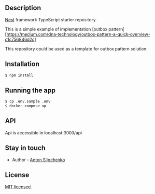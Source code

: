 ## Description

[Nest](https://github.com/nestjs/nest) framework TypeScript starter repository.

This is a simple example of implementation [outbox pattern][https://medium.com/dna-technology/outbox-pattern-a-quick-overview-c1c756846d2c]

This repository could be used as a template for outbox pattern solution.

## Installation

```bash
$ npm install
```

## Running the app

```bash
$ cp .env.sample .env
$ docker compose up
```

## API
Api is accessible in localhost:3000/api

## Stay in touch

- Author - [Anton Slipchenko](linkedin.com/in/anton-slipchenko-37b10a1b9)

## License

[MIT licensed](LICENSE).
